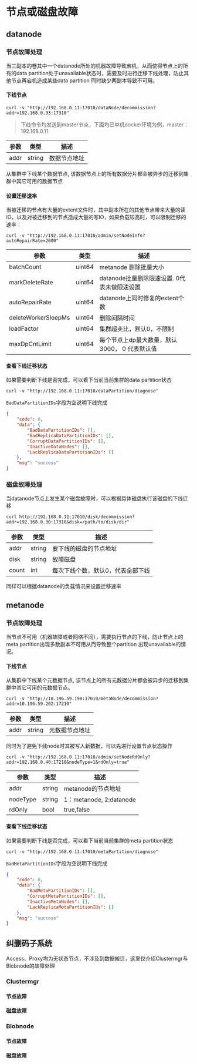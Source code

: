 # 节点或磁盘故障

## datanode

### 节点故障处理
当三副本的卷其中一个datanode所处的机器故障导致宕机，从而使得节点上的所有的data partition处于unavailable状态时，需要及时进行迁移下线处理，防止其他节点再宕机造成某些data partition 同时缺少两副本导致不可用。
#### 下线节点
```
curl -v "http://192.168.0.11:17010/dataNode/decommission?addr=192.168.0.33:17310"
```
>下线命令均发送到master节点，下面均已单机docker环境为例，master：192.168.0.11

| 参数  | 类型  | 描述  |
| --- | --- | --- |
| addr | string | 数据节点地址 |

从集群中下线某个数据节点, 该数据节点上的所有数据分片都会被异步的迁移到集群中其它可用的数据节点

#### 设置迁移速率
当被迁移的节点有大量的extent文件时，其中副本所在的其他节点带来大量的读IO，以及对被迁移到的节点造成大量的写IO，如果负载较高时，可以限制迁移的速率：

```shell
curl -v "http://192.168.0.11:17010/admin/setNodeInfo?autoRepairRate=2000"
```

| 参数  | 类型  | 描述  |
| --- | --- | --- |
| batchCount | uint64 | metanode 删除批量大小 |
| markDeleteRate | uint64 | datanode批量删除限速设置. 0代表未做限速设置 |
| autoRepairRate | uint64 | datanode上同时修复的extent个数 |
| deleteWorkerSleepMs | uint64 | 删除间隔时间 |
| loadFactor | uint64 | 集群超卖比，默认0，不限制 |
| maxDpCntLimit | uint64 | 每个节点上dp最大数量，默认3000， 0 代表默认值 |

#### 查看下线迁移状态
如果需要判断下线是否完成，可以看下当前当前集群的data partition状态

```shell
curl -v "http://192.168.0.11:17010/dataPartition/diagnose"
```

`BadDataPartitionIDs`字段为空说明下线完成

```json
{
    "code": 0,
    "data": {
        "BadDataPartitionIDs": [],
        "BadReplicaDataPartitionIDs": [],
        "CorruptDataPartitionIDs": [],
        "InactiveDataNodes": [],
        "LackReplicaDataPartitionIDs": []
    },
    "msg": "success"
}
```

### 磁盘故障处理
当datanode节点上发生某个磁盘故障时，可以根据具体磁盘执行该磁盘的下线迁移

```shell
curl http://192.168.0.11:17010/disk/decommission?addr=192.168.0.30:17310&disk=/path/to/disk/dir"
```


| 参数  | 类型  | 描述  |
| --- | --- | --- |
| addr | string | 要下线的磁盘的节点地址 |
| disk | string | 故障磁盘 |
| count | int | 每次下线个数，默认0，代表全部下线 |

同样可以根据datanode的负载情况来设置迁移速率

## metanode
### 节点故障处理
当节点不可用（机器故障或者网络不同），需要执行节点的下线，防止节点上的meta partition出现多数副本不可用从而导致整个partition 出现unavailable的情况。
#### 下线节点
从集群中下线某个元数据节点, 该节点上的所有元数据分片都会被异步的迁移到集群中其它可用的元数据节点。

```shell
curl -v "http://10.196.59.198:17010/metaNode/decommission?addr=10.196.59.202:17210"
```

| 参数  | 类型  | 描述                |
| --- | --- |-------------------|
| addr | string | 元数据节点地址 |

同时为了避免下线node时其被写入新数据，可以先进行设置节点状态操作

```
curl -v "http://192.168.0.11:17010/admin/setNodeRdOnly?addr=192.168.0.40:17210&nodeType=1&rdOnly=true"
```

| 参数  | 类型     | 描述                     |
| --- |--------|------------------------|
| addr | string | metanode的节点地址          |
| nodeType | string | 1：metanode, 2:datanode |
| rdOnly | bool   | true,false             |

#### 查看下线迁移状态
如果需要判断下线是否完成，可以看下当前当前集群的meta partition状态

```shell
curl -v "http://192.168.0.11:17010/metaPartition/diagnose"
```

`BadMetaPartitionIDs`字段为空说明下线完成

```json
{
    "code": 0,
    "data": {
        "BadMetaPartitionIDs": [],
        "CorruptMetaPartitionIDs": [],
        "InactiveMetaNodes": [],
        "LackReplicaMetaPartitionIDs": []
    },
    "msg": "success"
}
```

## 纠删码子系统

Access、Proxy均为无状态节点，不涉及到数据搬迁，这里仅介绍Clustermgr与Blobnode的故障处理

### Clustermgr

#### 节点故障

#### 磁盘故障

### Blobnode

#### 节点故障

#### 磁盘故障
